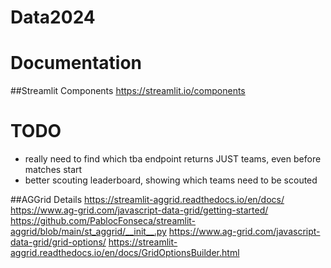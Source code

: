 # Data2024

# Documentation

##Streamlit Components
https://streamlit.io/components


# TODO
* really need to find which tba endpoint returns JUST teams, even before matches start
* better scouting leaderboard, showing which teams need to be scouted


##AGGrid Details
https://streamlit-aggrid.readthedocs.io/en/docs/
https://www.ag-grid.com/javascript-data-grid/getting-started/
https://github.com/PablocFonseca/streamlit-aggrid/blob/main/st_aggrid/__init__.py
https://www.ag-grid.com/javascript-data-grid/grid-options/
https://streamlit-aggrid.readthedocs.io/en/docs/GridOptionsBuilder.html